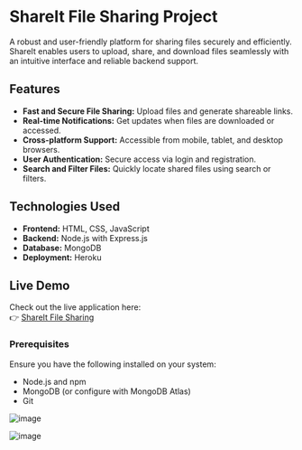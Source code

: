 # ShareIt File Sharing Project  

A robust and user-friendly platform for sharing files securely and efficiently. ShareIt enables users to upload, share, and download files seamlessly with an intuitive interface and reliable backend support.  

## Features  
- **Fast and Secure File Sharing:** Upload files and generate shareable links.  
- **Real-time Notifications:** Get updates when files are downloaded or accessed.  
- **Cross-platform Support:** Accessible from mobile, tablet, and desktop browsers.  
- **User Authentication:** Secure access via login and registration.  
- **Search and Filter Files:** Quickly locate shared files using search or filters.  

## Technologies Used  
- **Frontend:** HTML, CSS, JavaScript  
- **Backend:** Node.js with Express.js  
- **Database:** MongoDB  
- **Deployment:** Heroku 

## Live Demo  
Check out the live application here:  
👉 [ShareIt File Sharing](https://share-it-front-end-html.vercel.app/)

### Prerequisites  
Ensure you have the following installed on your system:  
- Node.js and npm  
- MongoDB (or configure with MongoDB Atlas)  
- Git  



![image](https://github.com/Uday-Berad22/ShareIt_FrontEnd/assets/120621657/cc41dfe5-4111-4726-a667-98177f8d6a61)

![image](https://github.com/Uday-Berad22/ShareIt_FrontEnd/assets/120621657/b6d113b1-0039-4d52-b8b8-0c545fe694a9)

